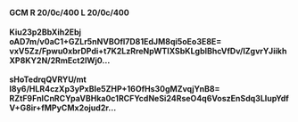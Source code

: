 #### GCM R 20/0c/400 L 20/0c/400
**Kiu23p2BbXih2Ebj**<br/>**oAD7m/v0aC1+GZLr5nNVBOfl7D81EdJM8qi5oEo3E8E=**<br/>**vxV5Zz/Fpwu0xbrDPdi+t7K2LzRreNpWTIXSbKLgbIBhcVfDv/lZgvrYJiikhXP8KY2N/2RmEct2lWj0...**<br/><br/>
**sHoTedrqQVRYU/mt**<br/>**l8y6/HLR4czXp3yPxBIe5ZHP+16OfHs30gMZvqjYnB8=**<br/>**RZtF9FnICnRCYpaVBHka0c1RCFYcdNeSi24RseO4q6VoszEnSdq3LIupYdfV+G8ir+fMPyCMx2ojud2r...**